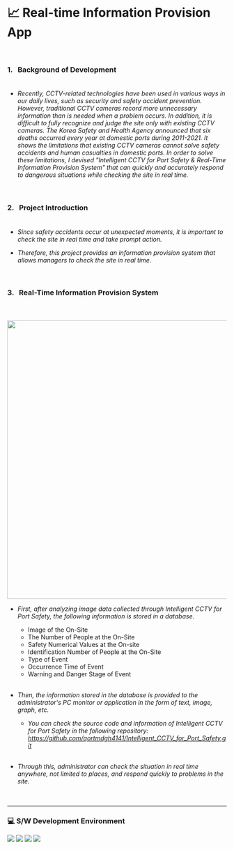 # 📈  Real-time Information Provision App 
<br/>
 
### 1. &nbsp; Background of Development <br/><br/>

- _Recently, CCTV-related technologies have been used in various ways in our daily lives, such as security and safety accident prevention. However, traditional CCTV cameras record more unnecessary information than is needed when a problem occurs. In addition, it is difficult to fully recognize and judge the site only with existing CCTV cameras. The Korea Safety and Health Agency announced that six deaths occurred every year at domestic ports during 2011-2021. It shows the limitations that existing CCTV cameras cannot solve safety accidents and human casualties in domestic ports. In order to solve these limitations, I devised "Intelligent CCTV for Port Safety & Real-Time Information Provision System" that can quickly and accurately respond to dangerous situations while checking the site in real time._ <br/><br/><br/>

### 2. &nbsp; Project Introduction <br/><br/>

  - _Since safety accidents occur at unexpected moments, it is important to check the site in real time and take prompt action._ <br/> 
          
  - _Therefore, this project provides an information provision system that allows managers to check the site in real time._ <br/><br/><br/>
 
### 3. &nbsp; Real-Time Information Provision System <br/><br/>

  &nbsp;&nbsp; <img src="https://github.com/qortmdgh4141/Intelligent_CCTV_for_Port_Safety/blob/main/image/real_time_graph.png?raw=true"  width="640"> <br/>
  
  - _First, after analyzing image data collected through Intelligent CCTV for Port Safety, the following information is stored in a database._ <br/> 
    - Image of the On-Site 
    - The Number of People at the On-Site  
    - Safety Numerical Values at the On-site
    - Identification Number of People at the On-Site
    - Type of Event
    - Occurrence Time of Event
    - Warning and Danger Stage of Event <br/><br/>
  
  - _Then, the information stored in the database is provided to the administrator's PC monitor or application in the form of text, image, graph, etc._ <br/>
    - _You can check the source code and information of Intelligent CCTV for Port Safety in the following repository: <br/> https://github.com/qortmdgh4141/Intelligent_CCTV_for_Port_Safety.git_ <br/><br/>
    
  - _Through this, administrator can check the situation in real time anywhere, not limited to places, and respond quickly to problems in the site._ <br/> <br/> <br/>

--------------------------
### 💻 S/W Development Environment

<p>
  <img src="https://img.shields.io/badge/Android Studio-3DDC84?style=flat-square&logo=Android&logoColor=white"/>
  <img src="https://img.shields.io/badge/MySQL-00CCCC?style=flat-square&logo=MySQL&logoColor=white"/>
  <img src="https://img.shields.io/badge/Firebase-blue?style=flat-square&logo=Firebase&logoColor=FFCA28"/>
    <img src="https://img.shields.io/badge/Java-FF0000?style=flat-square&logo=Java&logoColor=white"/> 
</p/>
